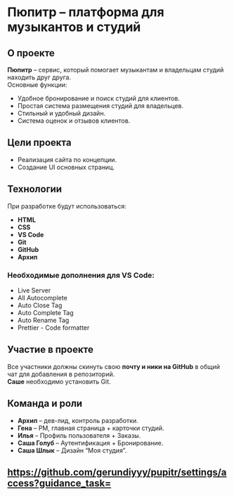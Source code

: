 # Пюпитр – платформа для музыкантов и студий

## О проекте
**Пюпитр** – сервис, который помогает музыкантам и владельцам студий находить друг друга.  
Основные функции:
- Удобное бронирование и поиск студий для клиентов.
- Простая система размещения студий для владельцев.
- Стильный и удобный дизайн.
- Система оценок и отзывов клиентов.

## Цели проекта
- Реализация сайта по концепции.
- Создание UI основных страниц.

## Технологии
При разработке будут использоваться:
- **HTML**
- **CSS**
- **VS Code**
- **Git**
- **GitHub**
- **Архип**

### Необходимые дополнения для VS Code:
- Live Server  
- All Autocomplete  
- Auto Close Tag  
- Auto Complete Tag  
- Auto Rename Tag  
- Prettier - Code formatter  

## Участие в проекте
Все участники должны скинуть свою **почту и ники на GitHub** в общий чат для добавления в репозиторий.  
**Саше** необходимо установить Git.

## Команда и роли
- **Архип** – дев-лид, контроль разработки.
- **Гена** – PM, главная страница + карточки студий.
- **Илья** – Профиль пользователя + Заказы.
- **Саша Голуб** – Аутентификация + Бронирование.
- **Саша Шлык** – Дизайн “Моя студия”.

## https://github.com/gerundiyyy/pupitr/settings/access?guidance_task=